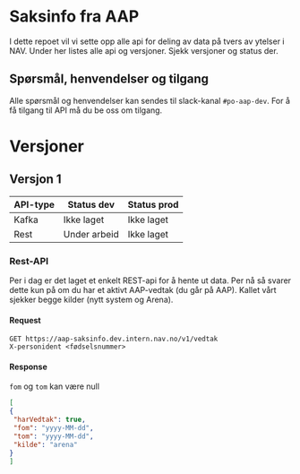 # Saksinfo fra AAP
I dette repoet vil vi sette opp alle api for deling av data på tvers av ytelser i NAV. Under her listes alle api og versjoner. Sjekk versjoner og status der.

## Spørsmål, henvendelser og tilgang
Alle spørsmål og henvendelser kan sendes til slack-kanal `#po-aap-dev`. For å få tilgang til API må du be oss om tilgang.

# Versjoner

## Versjon 1
| API-type | Status dev   | Status prod |
|----------|--------------|-------------|
 | Kafka    | Ikke laget   | Ikke laget  |
 | Rest     | Under arbeid | Ikke laget  |

### Rest-API
Per i dag er det laget et enkelt REST-api for å hente ut data. Per nå så svarer dette kun på om du har et aktivt AAP-vedtak (du går på AAP). Kallet vårt sjekker begge kilder (nytt system og Arena).

#### Request
```
GET https://aap-saksinfo.dev.intern.nav.no/v1/vedtak  
X-personident <fødselsnummer>
```

#### Response
`fom` og `tom` kan være null
```json
[
{
 "harVedtak": true,
 "fom": "yyyy-MM-dd",
 "tom": "yyyy-MM-dd",
 "kilde": "arena"
}
]
```